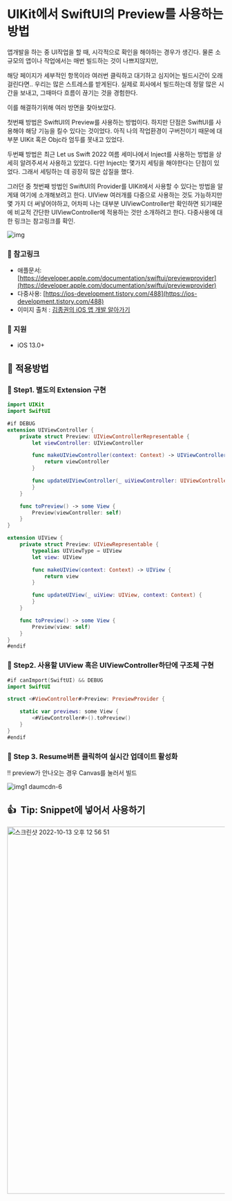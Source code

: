 # UIKit에서 SwiftUI의 Preview를 사용하는 방법

앱개발을 하는 중 UI작업을 할 때, 시각적으로 확인을 해야하는 경우가 생긴다. 물론 소규모의 앱이나 작업에서는 매번 빌드하는 것이 나쁘지않지만,

해당 페이지가 세부적인 항목이라 여러번 클릭하고 대기하고 심지어는 빌드시간이 오래걸린다면.. 우리는 많은 스트레스를 받게된다.
실제로 회사에서 빌드하는데 정말 많은 시간을 보내고, 그때마다 흐름이 끊기는 것을 경험한다.

이를 해결하기위해 여러 방면을 찾아보았다.

첫번째 방법은 SwiftUI의 Preview를 사용하는 방법이다. 하지만 단점은 SwiftUI를 사용해야 해당 기능을 킬수 있다는 것이었다. 아직 나의 작업환경이 구버전이기 때문에 대부분 UIKit 혹은 Objc라 엄두를 못내고 있었다.

두번째 방법은 최근 Let us Swift 2022 여름 세미나에서 Inject를 사용하는 방법을 상세히 알려주셔서 사용하고 있었다. 다만 Inject는 몇가지 세팅을 해야한다는 단점이 있었다. 그래서 세팅하는 데 굉장히 많은 삽질을 했다.

그러던 중 첫번째 방법인 SwiftUI의 Provider를 UIKit에서 사용할 수 있다는 방법을 알게돼 여기에 소개해보려고 한다.
UIView 여러개를 다중으로 사용하는 것도 가능하지만 몇 가지 더 써넣어야하고, 어차피 나는 대부분 UIViewController만 확인하면 되기때문에 비교적 간단한 UIViewController에 적용하는 것만 소개하려고 한다. 다중사용에 대한 링크는 참고링크를 확인.

![img](https://user-images.githubusercontent.com/76529148/198916009-892d1701-944e-4fcd-b5a6-0321256476f7.gif)

### 📌 참고링크

- 애플문서: [https://developer.apple.com/documentation/swiftui/previewprovider](https://developer.apple.com/documentation/swiftui/previewprovider)
- 다중사용: [https://ios-development.tistory.com/488](https://ios-development.tistory.com/488)
- 이미지 출처 : [김종권의 iOS 앱 개발 알아가기 ](https://ios-development.tistory.com/488)

### 📌 지원

- iOS 13.0+

## 📌 적용방법

### 🍊 Step1. 별도의 Extension 구현

```swift
import UIKit
import SwiftUI

#if DEBUG
extension UIViewController {
    private struct Preview: UIViewControllerRepresentable {
        let viewController: UIViewController

        func makeUIViewController(context: Context) -> UIViewController {
            return viewController
        }

        func updateUIViewController(_ uiViewController: UIViewController, context: Context) {
        }
    }

    func toPreview() -> some View {
        Preview(viewController: self)
    }
}

extension UIView {
    private struct Preview: UIViewRepresentable {
        typealias UIViewType = UIView
        let view: UIView

        func makeUIView(context: Context) -> UIView {
            return view
        }

        func updateUIView(_ uiView: UIView, context: Context) {
        }
    }

    func toPreview() -> some View {
        Preview(view: self)
    }
}
#endif
```

### 🍊 Step2. 사용할 UIView 혹은 UIViewController하단에 구조체 구현

```swift
#if canImport(SwiftUI) && DEBUG
import SwiftUI

struct <#ViewController#>Preview: PreviewProvider {

    static var previews: some View {
        <#ViewController#>().toPreview()
    }
}
#endif
```

### 🍊 Step **3. Resume버튼 클릭하여 실시간 업데이트 활성화**

‼️ preview가 안나오는 경우 Canvas를 눌러서 빌드

![img1 daumcdn-6](https://user-images.githubusercontent.com/76529148/198916117-109d460e-9b22-475b-8d7c-60263d868421.png)

## 👍  Tip: Snippet에 넣어서 사용하기

<img width="848" alt="스크린샷 2022-10-13 오후 12 56 51" src="https://user-images.githubusercontent.com/76529148/198915921-4b07d3b8-197e-4371-beea-4cd8fd169582.png">
